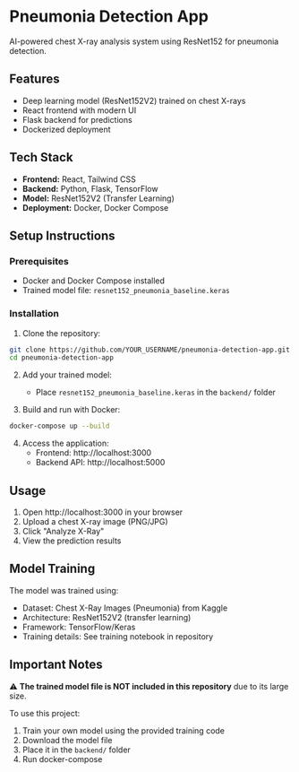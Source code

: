# Pneumonia Detection App

AI-powered chest X-ray analysis system using ResNet152 for pneumonia detection.

## Features
- Deep learning model (ResNet152V2) trained on chest X-rays
- React frontend with modern UI
- Flask backend for predictions
- Dockerized deployment

## Tech Stack
- **Frontend:** React, Tailwind CSS
- **Backend:** Python, Flask, TensorFlow
- **Model:** ResNet152V2 (Transfer Learning)
- **Deployment:** Docker, Docker Compose

## Setup Instructions

### Prerequisites
- Docker and Docker Compose installed
- Trained model file: `resnet152_pneumonia_baseline.keras`

### Installation

1. Clone the repository:
```bash
git clone https://github.com/YOUR_USERNAME/pneumonia-detection-app.git
cd pneumonia-detection-app
```

2. Add your trained model:
   - Place `resnet152_pneumonia_baseline.keras` in the `backend/` folder

3. Build and run with Docker:
```bash
docker-compose up --build
```

4. Access the application:
   - Frontend: http://localhost:3000
   - Backend API: http://localhost:5000

## Usage

1. Open http://localhost:3000 in your browser
2. Upload a chest X-ray image (PNG/JPG)
3. Click "Analyze X-Ray"
4. View the prediction results

## Model Training

The model was trained using:
- Dataset: Chest X-Ray Images (Pneumonia) from Kaggle
- Architecture: ResNet152V2 (transfer learning)
- Framework: TensorFlow/Keras
- Training details: See training notebook in repository

## Important Notes

⚠️ **The trained model file is NOT included in this repository** due to its large size. 

To use this project:
1. Train your own model using the provided training code
2. Download the model file
3. Place it in the `backend/` folder
4. Run docker-compose
